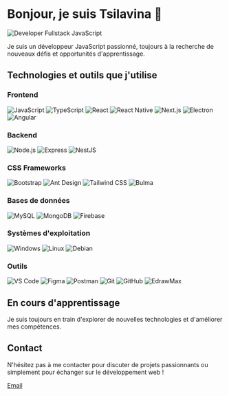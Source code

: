# Bonjour, je suis Tsilavina 👋

![Developer Fullstack JavaScript](https://media.giphy.com/media/qgQUggAC3Pfv687qPC/giphy.gif)

Je suis un développeur JavaScript passionné, toujours à la recherche de nouveaux défis et opportunités d'apprentissage.

## Technologies et outils que j'utilise

### Frontend
![JavaScript](https://img.shields.io/badge/-JavaScript-F7DF1E?style=flat-square&logo=javascript&logoColor=black)
![TypeScript](https://img.shields.io/badge/-TypeScript-3178C6?style=flat-square&logo=typescript&logoColor=white)
![React](https://img.shields.io/badge/-React-61DAFB?style=flat-square&logo=react&logoColor=black)
![React Native](https://img.shields.io/badge/-React_Native-61DAFB?style=flat-square&logo=react&logoColor=black)
![Next.js](https://img.shields.io/badge/-Next.js-000000?style=flat-square&logo=next.js&logoColor=white)
![Electron](https://img.shields.io/badge/-Electron-47848F?style=flat-square&logo=electron&logoColor=white)
![Angular](https://img.shields.io/badge/-Angular-DD0031?style=flat-square&logo=angular&logoColor=white)

### Backend
![Node.js](https://img.shields.io/badge/-Node.js-339933?style=flat-square&logo=node.js&logoColor=white)
![Express](https://img.shields.io/badge/-Express-000000?style=flat-square&logo=express&logoColor=white)
![NestJS](https://img.shields.io/badge/-NestJS-E0234E?style=flat-square&logo=nestjs&logoColor=white)

### CSS Frameworks
![Bootstrap](https://img.shields.io/badge/-Bootstrap-7952B3?style=flat-square&logo=bootstrap&logoColor=white)
![Ant Design](https://img.shields.io/badge/-Ant_Design-0170FE?style=flat-square&logo=ant-design&logoColor=white)
![Tailwind CSS](https://img.shields.io/badge/-Tailwind_CSS-38B2AC?style=flat-square&logo=tailwind-css&logoColor=white)
![Bulma](https://img.shields.io/badge/-Bulma-00D1B2?style=flat-square&logo=bulma&logoColor=white)

### Bases de données
![MySQL](https://img.shields.io/badge/-MySQL-4479A1?style=flat-square&logo=mysql&logoColor=white)
![MongoDB](https://img.shields.io/badge/-MongoDB-47A248?style=flat-square&logo=mongodb&logoColor=white)
![Firebase](https://img.shields.io/badge/-Firebase-FFCA28?style=flat-square&logo=firebase&logoColor=black)

### Systèmes d'exploitation
![Windows](https://img.shields.io/badge/-Windows-0078D6?style=flat-square&logo=windows&logoColor=white)
![Linux](https://img.shields.io/badge/-Linux-FCC624?style=flat-square&logo=linux&logoColor=black)
![Debian](https://img.shields.io/badge/-Debian-A81D33?style=flat-square&logo=debian&logoColor=white)

### Outils
![VS Code](https://img.shields.io/badge/-VS_Code-007ACC?style=flat-square&logo=visual-studio-code&logoColor=white)
![Figma](https://img.shields.io/badge/-Figma-F24E1E?style=flat-square&logo=figma&logoColor=white)
![Postman](https://img.shields.io/badge/-Postman-FF6C37?style=flat-square&logo=postman&logoColor=white)
![Git](https://img.shields.io/badge/-Git-F05032?style=flat-square&logo=git&logoColor=white)
![GitHub](https://img.shields.io/badge/-GitHub-181717?style=flat-square&logo=github&logoColor=white)
![EdrawMax](https://img.shields.io/badge/-EdrawMax-00A98F?style=flat-square&logo=edrawmax&logoColor=white)

## En cours d'apprentissage

Je suis toujours en train d'explorer de nouvelles technologies et d'améliorer mes compétences.

## Contact

N'hésitez pas à me contacter pour discuter de projets passionnants ou simplement pour échanger sur le développement web !

[Email](mailto:tsiory.aina69@gmail.com)
